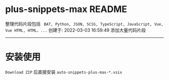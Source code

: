 # plus-snippets-max README

整理代码片段包括 ` BAT, Python, JSON, SCSS, TypeScript, JavaScript, Vue, Vue HTML, HTML，...`
创建于: 2022-03-03 16:59:49
添加大量代码片段

---

# 安装使用

`Download ZIP` 后直接安装 `auto-snippets-plus-max-*.vsix`
